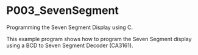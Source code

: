 # P003_SevenSegment
Programming the Seven Segment Display using C.

This example program shows how to program the Seven Segment display using a BCD to Seven Segment Decoder (CA3161).

